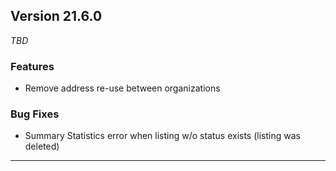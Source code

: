 
## Version 21.6.0
_TBD_

### Features
* Remove address re-use between organizations

### Bug Fixes
* Summary Statistics error when listing w/o status exists (listing was deleted)

---
